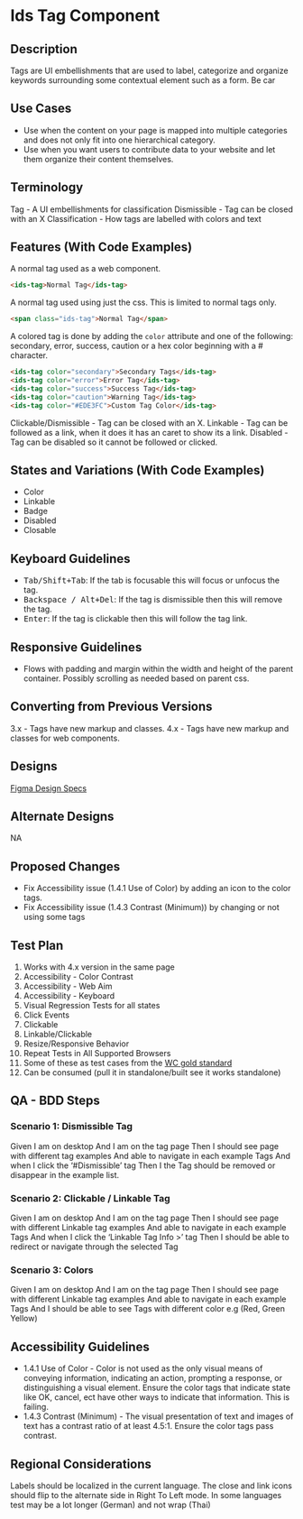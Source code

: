 # Ids Tag Component

## Description

Tags are UI embellishments that are used to label, categorize and organize keywords surrounding
some contextual element such as a form. Be car

## Use Cases

- Use when the content on your page is mapped into multiple categories and does not only fit into one hierarchical category.
- Use when you want users to contribute data to your website and let them organize their content themselves.

## Terminology

Tag -   A UI embellishments for classification
Dismissible -   Tag can be closed with an X
Classification -   How tags are labelled with colors and text

## Features (With Code Examples)

A normal tag used as a web component.

```html
<ids-tag>Normal Tag</ids-tag>
```

A normal tag used using just the css. This is limited to normal tags only.

```html
<span class="ids-tag">Normal Tag</span>
```

A colored tag is done by adding the `color` attribute and one of the following: secondary, error, success, caution or a hex color beginning with a # character.

```html
<ids-tag color="secondary">Secondary Tags</ids-tag>
<ids-tag color="error">Error Tag</ids-tag>
<ids-tag color="success">Success Tag</ids-tag>
<ids-tag color="caution">Warning Tag</ids-tag>
<ids-tag color="#EDE3FC">Custom Tag Color</ids-tag>
```

Clickable/Dismissible -   Tag can be closed with an X.
Linkable -   Tag can be followed as a link, when it does it has an caret to show its a link.
Disabled -   Tag can be disabled so it cannot be followed or clicked.

## States and Variations (With Code Examples)

- Color
- Linkable
- Badge
- Disabled
- Closable

## Keyboard Guidelines

- <kbd>Tab/Shift+Tab</kbd>: If the tab is focusable this will focus or unfocus the tag.
- <kbd>Backspace / Alt+Del</kbd>: If the tag is dismissible then this will remove the tag.
- <kbd>Enter</kbd>: If the tag is clickable then this will follow the tag link.

## Responsive Guidelines

- Flows with padding and margin within the width and height of the parent container. Possibly scrolling as needed based on parent css.

## Converting from Previous Versions

3.x - Tags have new markup and classes.
4.x - Tags have new markup and classes for web components.

## Designs

[Figma Design Specs](https://www.figma.com/files/team/715586812838044954/Hook%26Loop)

## Alternate Designs

NA

## Proposed Changes

- Fix Accessibility issue (1.4.1 Use of Color) by adding an icon to the color tags.
- Fix Accessibility issue (1.4.3 Contrast (Minimum)) by changing or not using some tags

## Test Plan

1. Works with 4.x version in the same page
1. Accessibility - Color Contrast
1. Accessibility - Web Aim
1. Accessibility - Keyboard
1. Visual Regression Tests for all states
1. Click Events
1. Clickable
1. Linkable/Clickable
1. Resize/Responsive Behavior
1. Repeat Tests in All Supported Browsers
1. Some of these as test cases from the [WC gold standard](https://github.com/webcomponents/gold-standard/wiki#api)
1. Can be consumed (pull it in standalone/built see it works standalone)

## QA - BDD Steps

### Scenario 1: Dismissible Tag

Given I am on desktop
And I am on the tag page
Then I should see page with different tag examples
And able to navigate in each example Tags
And when I click the ‘#Dismissible’ tag
Then I the Tag should be removed or disappear in the example list.

### Scenario 2: Clickable / Linkable Tag

Given I am on desktop
And I am on the tag page
Then I should see page with different Linkable tag examples
And able to navigate in each example Tags
And when I click the ‘Linkable Tag Info >’ tag
Then I should be able to redirect or navigate through the selected Tag

### Scenario 3: Colors

Given I am on desktop
And I am on the tag page
Then I should see page with different Linkable tag examples
And able to navigate in each example Tags
And I should be able to see Tags with different color e.g (Red, Green Yellow)

## Accessibility Guidelines

- 1.4.1 Use of Color - Color is not used as the only visual means of conveying information, indicating an action, prompting a response, or distinguishing a visual element. Ensure the color tags that indicate state like OK, cancel, ect have other ways to indicate that information. This is failing.
- 1.4.3 Contrast (Minimum) - The visual presentation of text and images of text has a contrast ratio of at least 4.5:1.   Ensure the color tags pass contrast.

## Regional Considerations

Labels should be localized in the current language. The close and link icons should flip to the alternate side in Right To Left mode. In some languages test may be a lot longer (German) and not wrap (Thai)
